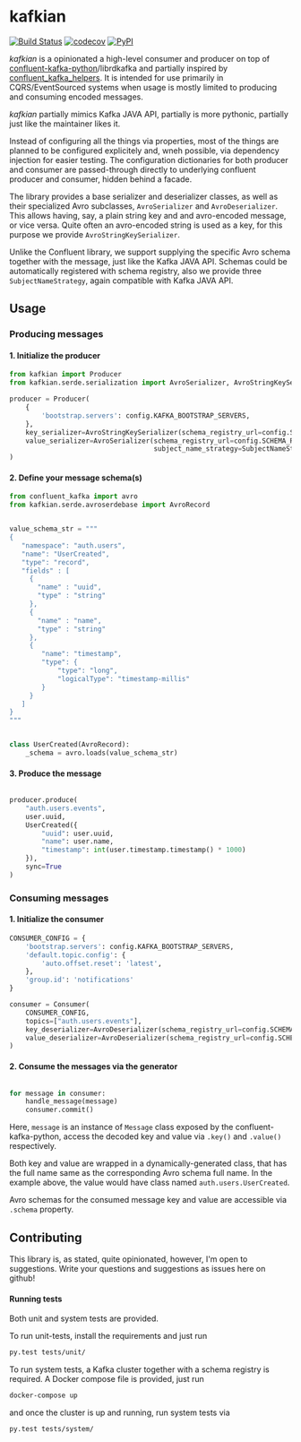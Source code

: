 # kafkian 

[![Build Status](https://travis-ci.org/saabeilin/kafkian.svg?branch=master)](https://travis-ci.org/saabeilin/kafkian)
[![codecov](https://codecov.io/gh/saabeilin/kafkian/branch/master/graph/badge.svg)](https://codecov.io/gh/saabeilin/kafkian) 
[![PyPI](https://img.shields.io/pypi/v/kafkian.svg)](https://pypi.python.org/pypi)

*kafkian* is a opinionated a high-level consumer and producer on top of 
[confluent-kafka-python](https://github.com/confluentinc/confluent-kafka-python)/librdkafka 
and partially inspired by [confluent_kafka_helpers](https://github.com/fyndiq/confluent_kafka_helpers). 
It is intended for use primarily in CQRS/EventSourced systems when usage is mostly
limited to producing and consuming encoded messages.

*kafkian* partially mimics Kafka JAVA API, partially is more pythonic, partially just like the maintainer likes it.

Instead of configuring all the things via properties, most of the things 
are planned to be configured explicitely and, wneh possible, via dependency
injection for easier testing. The configuration dictionaries for both producer
and consumer are passed-through directly to underlying confluent producer and 
consumer, hidden behind a facade.

The library provides a base serializer and deserializer classes, as well as 
their specialized Avro subclasses, `AvroSerializer` and `AvroDeserializer`. 
This allows having, say, a plain string key and and avro-encoded message, 
or vice versa. Quite often an avro-encoded string is used as a key, for 
this purpose we provide `AvroStringKeySerializer`.

Unlike the Confluent library, we support supplying the specific Avro schema
together with the message, just like the Kafka JAVA API. Schemas could be
automatically registered with schema registry, also we provide three
`SubjectNameStrategy`, again compatible with Kafka JAVA API.

## Usage
### Producing messages

#### 1. Initialize the producer

```python
from kafkian import Producer
from kafkian.serde.serialization import AvroSerializer, AvroStringKeySerializer, SubjectNameStrategy

producer = Producer(
    {
        'bootstrap.servers': config.KAFKA_BOOTSTRAP_SERVERS,
    },
    key_serializer=AvroStringKeySerializer(schema_registry_url=config.SCHEMA_REGISTRY_URL),
    value_serializer=AvroSerializer(schema_registry_url=config.SCHEMA_REGISTRY_URL,
                                    subject_name_strategy=SubjectNameStrategy.RecordNameStrategy)
)

```

#### 2. Define your message schema(s)

```python
from confluent_kafka import avro
from kafkian.serde.avroserdebase import AvroRecord


value_schema_str = """
{
   "namespace": "auth.users",
   "name": "UserCreated",
   "type": "record",
   "fields" : [
     {
       "name" : "uuid",
       "type" : "string"
     },     
     {
       "name" : "name",
       "type" : "string"
     },
     {
        "name": "timestamp",
        "type": {
            "type": "long",
            "logicalType": "timestamp-millis"
        }
     }
   ]
}
"""


class UserCreated(AvroRecord):
    _schema = avro.loads(value_schema_str)

```

#### 3. Produce the message

```python

producer.produce(
    "auth.users.events",
    user.uuid,
    UserCreated({
        "uuid": user.uuid,
        "name": user.name,
        "timestamp": int(user.timestamp.timestamp() * 1000)
    }),
    sync=True
)
```

### Consuming messages

#### 1. Initialize the consumer

```python
CONSUMER_CONFIG = {
    'bootstrap.servers': config.KAFKA_BOOTSTRAP_SERVERS,
    'default.topic.config': {
        'auto.offset.reset': 'latest',
    },
    'group.id': 'notifications'
}

consumer = Consumer(
    CONSUMER_CONFIG,
    topics=["auth.users.events"],
    key_deserializer=AvroDeserializer(schema_registry_url=config.SCHEMA_REGISTRY_URL),
    value_deserializer=AvroDeserializer(schema_registry_url=config.SCHEMA_REGISTRY_URL),
)
```

#### 2. Consume the messages via the generator

```python

for message in consumer:
    handle_message(message)
    consumer.commit()
```

Here, `message` is an instance of `Message` class exposed by the 
confluent-kafka-python, access the decoded key and value via `.key()` 
and `.value()` respectively.

Both key and value are wrapped in a dynamically-generated class,
that has the full name same as the corresponding Avro schema full name.
In the example above, the value would have class named `auth.users.UserCreated`.

Avro schemas for the consumed message key and value are accessible via `.schema` property.

## Contributing
This library is, as stated, quite opinionated, however, I'm open to suggestions.
Write your questions and suggestions as issues here on github!

#### Running tests
Both unit and system tests are provided. 

To run unit-tests, install the requirements and just run 
```bash
py.test tests/unit/
``` 

To run system tests, a Kafka cluster together with a schema registry is 
required. A Docker compose file is provided, just run 
```bash
docker-compose up
```
and once the cluster is up and running, run system tests via 
```bash
py.test tests/system/
```

